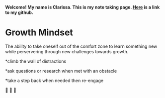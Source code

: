 **Welcome! My name is Clarissa. This is my note taking page. [Here](https://github.com/yoshiontheloose) is a link to my github.**

# Growth Mindset

The ability to take oneself out of the comfort zone to learn something new while perservering through new challenges towards growth.

  *climb the wall of distractions 
 
  *ask questions or research when met with an obstacle
 
  *take a step back when needed then re-engage
  
   :partying_face:	:partying_face:	:partying_face:	
 
  

